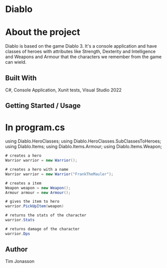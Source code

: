 # Diablo



# About the project
Diablo is based on the game Diablo 3. It's a console application and have classes of heroes with attributes like Strength, Dexterity and Intelligence and Weapons and Armour that the characters we remember from the game can wield.


## Built With

C#, Console Application, Xunit tests, Visual Studio 2022

## Getting Started / Usage

# In program.cs

using Diablo.HeroClasses;
using Diablo.HeroClasses.SubClassesToHeroes;
using Diablo.Items;
using Diablo.Items.Armour;
using Diablo.Items.Weapon;

```c#
# creates a hero
Warrior warrior = new Warrior();

# creates a hero with a name
Warrior warrior = new Warrior("FrankTheMauler");

# creates a item
Weapon weapon = new Weapon();
Armour armour = new Armour();

# gives the item to hero
warrior.PickUpItem(weapon)

# returns the stats of the character
warrior.Stats

# returns damage of the character
warrior.Dps
```

## Author
Tim Jonasson
